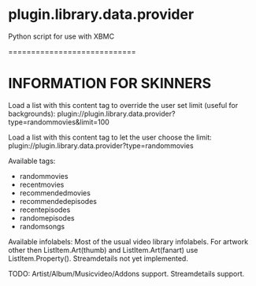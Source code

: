 plugin.library.data.provider
============================

Python script for use with XBMC

============================

INFORMATION FOR SKINNERS
============================

Load a list with this content tag to override the user set limit (useful for backgrounds):
<content target="video">plugin://plugin.library.data.provider?type=randommovies&amp;limit=100</content>


Load a list with this content tag to let the user choose the limit:
<content target="video">plugin://plugin.library.data.provider?type=randommovies</content>

Available tags:
-   randommovies
-   recentmovies
-   recommendedmovies
-   recommendedepisodes
-   recentepisodes
-   randomepisodes
-   randomsongs

Available infolabels:
Most of the usual video library infolabels. 
For artwork other then ListItem.Art(thumb) and ListItem.Art(fanart) use ListItem.Property(<art-type>).
Streamdetails not yet implemented.


TODO:
Artist/Album/Musicvideo/Addons support.
Streamdetails support.

